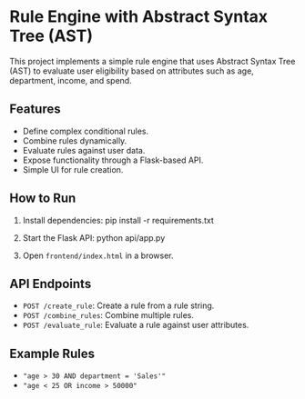 # Rule Engine with Abstract Syntax Tree (AST)

This project implements a simple rule engine that uses Abstract Syntax Tree (AST) to evaluate user eligibility based on attributes such as age, department, income, and spend.

## Features

- Define complex conditional rules.
- Combine rules dynamically.
- Evaluate rules against user data.
- Expose functionality through a Flask-based API.
- Simple UI for rule creation.

## How to Run

1. Install dependencies:
pip install -r requirements.txt

2. Start the Flask API:
python api/app.py

3. Open `frontend/index.html` in a browser.

## API Endpoints

- `POST /create_rule`: Create a rule from a rule string.
- `POST /combine_rules`: Combine multiple rules.
- `POST /evaluate_rule`: Evaluate a rule against user attributes.

## Example Rules

- `"age > 30 AND department = 'Sales'"`
- `"age < 25 OR income > 50000"`

